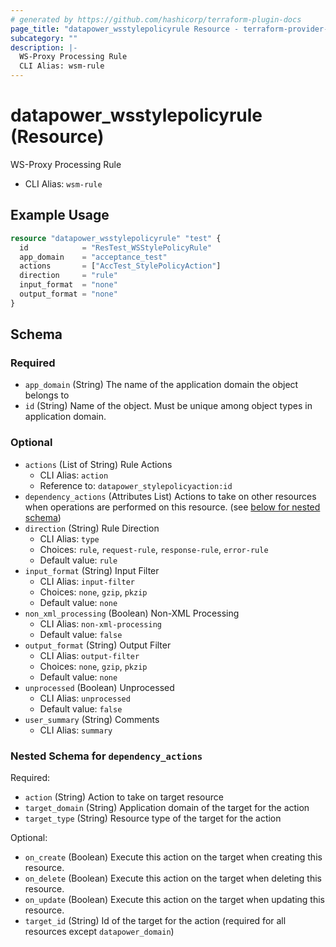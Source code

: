 ```yaml
---
# generated by https://github.com/hashicorp/terraform-plugin-docs
page_title: "datapower_wsstylepolicyrule Resource - terraform-provider-datapower"
subcategory: ""
description: |-
  WS-Proxy Processing Rule
  CLI Alias: wsm-rule
---
```


# datapower_wsstylepolicyrule (Resource)

WS-Proxy Processing Rule
  - CLI Alias: `wsm-rule`

## Example Usage

```terraform
resource "datapower_wsstylepolicyrule" "test" {
  id            = "ResTest_WSStylePolicyRule"
  app_domain    = "acceptance_test"
  actions       = ["AccTest_StylePolicyAction"]
  direction     = "rule"
  input_format  = "none"
  output_format = "none"
}
```

<!-- schema generated by tfplugindocs -->
## Schema

### Required

- `app_domain` (String) The name of the application domain the object belongs to
- `id` (String) Name of the object. Must be unique among object types in application domain.

### Optional

- `actions` (List of String) Rule Actions
  - CLI Alias: `action`
  - Reference to: `datapower_stylepolicyaction:id`
- `dependency_actions` (Attributes List) Actions to take on other resources when operations are performed on this resource. (see [below for nested schema](#nestedatt--dependency_actions))
- `direction` (String) Rule Direction
  - CLI Alias: `type`
  - Choices: `rule`, `request-rule`, `response-rule`, `error-rule`
  - Default value: `rule`
- `input_format` (String) Input Filter
  - CLI Alias: `input-filter`
  - Choices: `none`, `gzip`, `pkzip`
  - Default value: `none`
- `non_xml_processing` (Boolean) Non-XML Processing
  - CLI Alias: `non-xml-processing`
  - Default value: `false`
- `output_format` (String) Output Filter
  - CLI Alias: `output-filter`
  - Choices: `none`, `gzip`, `pkzip`
  - Default value: `none`
- `unprocessed` (Boolean) Unprocessed
  - CLI Alias: `unprocessed`
  - Default value: `false`
- `user_summary` (String) Comments
  - CLI Alias: `summary`

<a id="nestedatt--dependency_actions"></a>
### Nested Schema for `dependency_actions`

Required:

- `action` (String) Action to take on target resource
- `target_domain` (String) Application domain of the target for the action
- `target_type` (String) Resource type of the target for the action

Optional:

- `on_create` (Boolean) Execute this action on the target when creating this resource.
- `on_delete` (Boolean) Execute this action on the target when deleting this resource.
- `on_update` (Boolean) Execute this action on the target when updating this resource.
- `target_id` (String) Id of the target for the action (required for all resources except `datapower_domain`)
